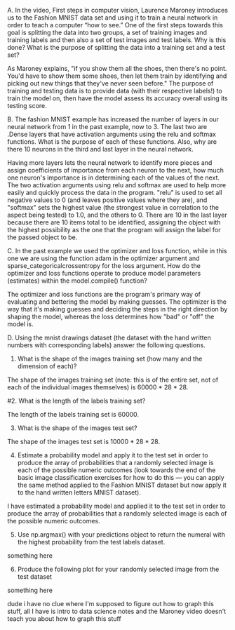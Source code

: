
A. In the video, First steps in computer vision, Laurence Maroney introduces us to the Fashion MNIST data set and using it to train a neural network in order to teach a computer “how to see.” One of the first steps towards this goal is splitting the data into two groups, a set of training images and training labels and then also a set of test images and test labels. Why is this done? What is the purpose of splitting the data into a training set and a test set?

As Maroney explains, "if you show them all the shoes, then there's no point. You'd have to show them some shoes, then let them train by identifying and picking out new things that they've never seen before." The purpose of training and testing data is to provide data (with their respective labels!) to train the model on, then have the model assess its accuracy overall using its testing score.

B. The fashion MNIST example has increased the number of layers in our neural network from 1 in the past example, now to 3. The last two are .Dense layers that have activation arguments using the relu and softmax functions. What is the purpose of each of these functions. Also, why are there 10 neurons in the third and last layer in the neural network.

Having more layers lets the neural network to identify more pieces and assign coefficients of importance from each neuron to the next, how much one neuron's importance is in determining each of the values of the next. The two activation arguments using relu and softmax are used to help more easily and quickly process the data in the program. "relu" is used to set all negative values to 0 (and leaves positive values where they are), and "softmax" sets the highest value (the strongest value in correlation to the aspect being tested) to 1.0, and the others to 0. There are 10 in the last layer because there are 10 items total to be identified, assigning the object with the highest possibility as the one that the program will assign the label for the passed object to be.

C. In the past example we used the optimizer and loss function, while in this one we are using the function adam in the optimizer argument and sparse_categoricalcrossentropy for the loss argument. How do the optimizer and loss functions operate to produce model parameters (estimates) within the model.compile() function?

The optimizer and loss functions are the program's primary way of evaluating and bettering the model by making guesses. The optimizer is the way that it's making guesses and deciding the steps in the right direction by shaping the model, whereas the loss determines how "bad" or "off" the model is.

D. Using the mnist drawings dataset (the dataset with the hand written numbers with corresponding labels) answer the following questions. 
  1. What is the shape of the images training set (how many and the dimension of each)? 
  
The shape of the images training set (note: this is of the entire set, not of each of the individual images themselves) is 60000 * 28 * 28. 
  
  #2. What is the length of the labels training set? 
  
The length of the labels training set is 60000. 
  
  3. What is the shape of the images test set? 
  
The shape of the images test set is 10000 * 28 * 28. 
  
  4. Estimate a probability model and apply it to the test set in order to produce the array of probabilities that a randomly selected image is each of the possible numeric outcomes (look towards the end of the basic image classification exercises for how to do this — you can apply the same method applied to the Fashion MNIST dataset but now apply it to the hand written letters MNIST dataset). 
  
I have estimated a probability model and applied it to the test set in order to produce the array of probabilities that a randomly selected image is each of the possible numeric outcomes. 
  
  5. Use np.argmax() with your predictions object to return the numeral with the highest probability from the test labels dataset. 
  
something here 
  
  6. Produce the following plot for your randomly selected image from the test dataset
  
something here 
  
dude i have no clue where I'm supposed to figure out how to graph this stuff, all I have is intro to data science notes and the Maroney video doesn't teach you about how to graph this stuff
